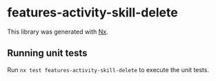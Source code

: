 # features-activity-skill-delete

This library was generated with [Nx](https://nx.dev).

## Running unit tests

Run `nx test features-activity-skill-delete` to execute the unit tests.
